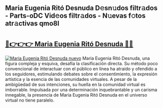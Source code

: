 ## Maria Eugenia Ritó Desnuda D𝚎sn𝚞dos filtr𝚊dos - Parts-oDC Vid𝚎os filtr𝚊dos - N𝚞evas f𝚘tos atr𝚊ctivas qmo8l

# <h2><a href="http://mbanwle.tromn.icu/?c=Maria+Eugenia+Rit%c3%b3+Desnuda">🔗👉👉👉 Maria Eugenia Ritó Desnuda 🔗🔗</a></h2>

[![Maria Eugenia Ritó Desnuda nuevo](https://i.imgur.com/pEAQMta.gif)](http://mbanwle.tromn.icu/?c=Maria+Eugenia+Rit%c3%b3+Desnuda)
Maria Eugenia Ritó Desnuda, una figura compleja y esquiva, desafía la clasificación directa. Su método poco convencional de interactuar con el público en línea ha atraído y ofendido a los seguidores, estimulando debates sobre el consentimiento, la expresión artística y la esencia de las comunidades virtuales. A pesar de la ambigüedad de sus intenciones, su huella en la comunidad virtual es imborrable. Impulsada por una determinación inquebrantable y un carisma innegable, la presencia de Maria Eugenia Ritó Desnuda en el universo virtual no tiene paralelo.

